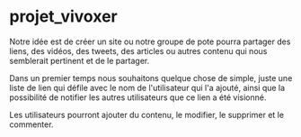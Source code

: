 # projet_vivoxer

Notre idée est de créer un site ou notre groupe de pote pourra partager des liens, des vidéos, des tweets, des articles ou autres contenu qui nous semblerait pertinent et de le partager.

Dans un premier temps nous souhaitons quelque chose de simple, juste une liste de lien qui défile avec le nom de l'utilisateur qui l'a ajouté, ainsi que la possibilité de notifier les autres utilisateurs que ce lien a été visionné.

Les utilisateurs pourront ajouter du contenu, le modifier, le supprimer et le commenter.
